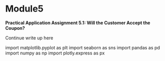 # Module5
**Practical Application Assignment 5.1: Will the Customer Accept the Coupon?**

Continue write up here

import matplotlib.pyplot as plt
import seaborn as sns
import pandas as pd
import numpy as np
import plotly.express as px
